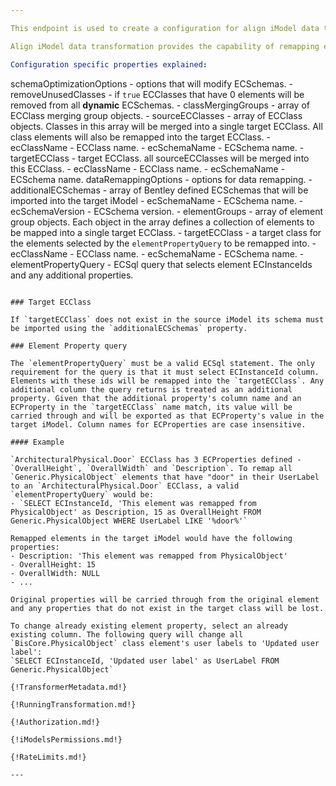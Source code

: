 ```yaml
---

This endpoint is used to create a configuration for align iModel data transformation.

Align iModel data transformation provides the capability of remapping element EClasses and their ECProperties, and performing modifications on **dynamic** ECSchemas. Dynamic schema modifications include the removal of unused ECClasses and merging multiple ECClasses into a single ECClass.

Configuration specific properties explained:

```
schemaOptimizationOptions - options that will modify ECSchemas.
    - removeUnusedClasses - if `true` ECClasses that have 0 elements will be removed from all **dynamic** ECSchemas.
    - classMergingGroups - array of ECClass merging group objects.
        - sourceECClasses - array of ECClass objects. Classes in this array will be merged into a single target ECClass. All class elements will also be remapped into the target ECClass.
            - ecClassName - ECClass name.
            - ecSchemaName - ECSchema name.
        - targetECClass - target ECClass. all sourceECClasses will be merged into this ECClass.
            - ecClassName - ECClass name.
            - ecSchemaName - ECSchema name.
dataRemappingOptions - options for data remapping.
    - additionalECSchemas - array of Bentley defined ECSchemas that will be imported into the target iModel
        - ecSchemaName - ECSchema name.
        - ecSchemaVersion - ECSchema version.
    - elementGroups - array of element group objects. Each object in the array defines a collection of elements to be mapped into a single target ECClass.
        - targetECClass - a target class for the elements selected by the `elementPropertyQuery` to be remapped into.
            - ecClassName - ECClass name.
            - ecSchemaName - ECSchema name.
        - elementPropertyQuery - ECSql query that selects element ECInstanceIds and any additional properties.
```

### Target ECClass

If `targetECClass` does not exist in the source iModel its schema must be imported using the `additionalECSchemas` property.

### Element Property query

The `elementPropertyQuery` must be a valid ECSql statement. The only requirement for the query is that it must select ECInstanceId column. Elements with these ids will be remapped into the `targetECClass`. Any additional column the query returns is treated as an additional property. Given that the additional property's column name and an ECProperty in the `targetECClass` name match, its value will be carried through and will be exported as that ECProperty's value in the target iModel. Column names for ECProperties are case insensitive.

#### Example

`ArchitecturalPhysical.Door` ECClass has 3 ECProperties defined - `OverallHeight`, `OverallWidth` and `Description`. To remap all `Generic.PhysicalObject` elements that have "door" in their UserLabel to an `ArchitecturalPhysical.Door` ECClass, a valid `elementPropertyQuery` would be:
- `SELECT ECInstanceId, 'This element was remapped from PhysicalObject' as Description, 15 as OverallHeight FROM Generic.PhysicalObject WHERE UserLabel LIKE '%door%'`

Remapped elements in the target iModel would have the following properties:
- Description: 'This element was remapped from PhysicalObject'
- OverallHeight: 15
- OverallWidth: NULL
- ...

Original properties will be carried through from the original element and any properties that do not exist in the target class will be lost.

To change already existing element property, select an already existing column. The following query will change all `BisCore.PhysicalObject` class element's user labels to 'Updated user label':
`SELECT ECInstanceId, 'Updated user label' as UserLabel FROM Generic.PhysicalObject`

{!TransformerMetadata.md!}

{!RunningTransformation.md!}

{!Authorization.md!}

{!iModelsPermissions.md!}

{!RateLimits.md!}

---
```

